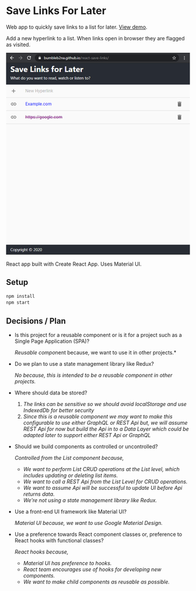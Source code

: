 # Save Links For Later

Web app to quickly save links to a list for later. [View demo](https://bumbleb2na.github.io/react-save-links).

Add a new hyperlink to a list. When links open in browser they are flagged as visited.

[![To Do App Screenshot](./screenshots/react-save-links-screen1_s.png)](./screenshots/react-save-links-screen1.png)

React app built with Create React App. Uses Material UI.

## Setup

```bash
npm install
npm start
```

## Decisions / Plan

* Is this project for a reusable component or is it for a project such as a Single Page Application (SPA)? 

    *Reusable compo*nent because, we want to use it in other projects.*
* Do we plan to use a state management library like Redux? 

    *No because, this is intended to be a reusable component in other projects.*
* Where should data be stored?

    1. *The links can be sensitive so we should avoid localStorage and use IndexedDb for better security*
	2. *Since this is a reusable component we may want to make this configurable to use either GraphQL or REST Api but, we will assume REST Api for now but build the Api in to a Data Layer which could be adapted later to support either REST Api or GraphQL*
* Should we build components as controlled or uncontrolled?

    *Controlled from the List component because,*
  * *We want to perform List CRUD operations at the List level, which includes updating or deleting list items.*
  * *We want to call a REST Api from the List Level for CRUD operations.*
  * *We want to assume Api will be successful to update UI before Api returns data.*
  * *We're not using a state management library like Redux.*
* Use a front-end UI framework like Material UI? 

    *Material UI because, we want to use Google Material Design.*
* Use a preference towards React component classes or, preference to React hooks with functional classes? 

    *React hooks because,*
  * *Material UI has preference to hooks.*
  * *React team encourages use of hooks for developing new components.*
  * *We want to make child components as reusable as possible.*